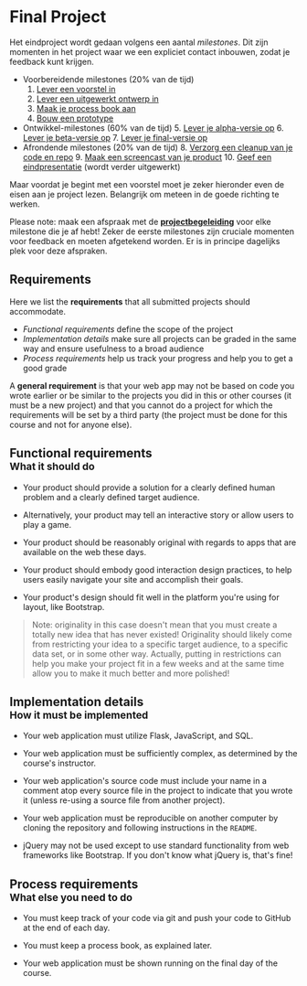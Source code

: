 # Final Project

Het eindproject wordt gedaan volgens een aantal *milestones*. Dit zijn momenten in het project waar we een expliciet contact inbouwen, zodat je feedback kunt krijgen.

- Voorbereidende milestones (20% van de tijd)
    1. [Lever een voorstel in](/milestones/proposal)
    2. [Lever een uitgewerkt ontwerp in](/milestones/design)
    3. [Maak je process book aan](/milestones/process)
    4. [Bouw een prototype](/milestones/prototype)
- Ontwikkel-milestones (60% van de tijd)
    5. [Lever je alpha-versie op](/milestones/alpha)
    6. [Lever je beta-versie op](/milestones/beta)
    7. [Lever je final-versie op](/milestones/product)
- Afrondende milestones (20% van de tijd)
    8. [Verzorg een cleanup van je code en repo](/milestones/cleanup)
    9. [Maak een screencast van je product](/milestones/screencast)
    10. [Geef een eindpresentatie](/milestones/demo) (wordt verder uitgewerkt)

Maar voordat je begint met een voorstel moet je zeker hieronder even de eisen aan je project lezen. Belangrijk om meteen in de goede richting te werken.

Please note: maak een afspraak met de **[projectbegeleiding](http://calendly.com/app-studio/assistentie-parttime)** voor elke milestone die je af hebt! Zeker de eerste milestones zijn cruciale momenten voor feedback en moeten afgetekend worden. Er is in principe dagelijks plek voor deze afspraken.

## Requirements

Here we list the **requirements** that all submitted projects should accommodate.

- *Functional requirements* define the scope of the project
- *Implementation details* make sure all projects can be graded in the same way and ensure usefulness to a broad audience
- *Process requirements* help us track your progress and help you to get a good grade

A **general requirement** is that your web app may not be based on code you wrote earlier or be similar to the projects you did in this or other courses (it must be a new project) and that you cannot do a project for which the requirements will be set by a third party (the project must be done for this course and not for anyone else).

## Functional requirements<br><small>What it should do</small>

- Your product should provide a solution for a clearly defined human problem and a clearly defined target audience.

- Alternatively, your product may tell an interactive story or allow users to play a game.

- Your product should be reasonably original with regards to apps that are available on the web these days.

- Your product should embody good interaction design practices, to help users easily navigate your site and accomplish their goals.

- Your product's design should fit well in the platform you're using for layout, like Bootstrap.

> Note: originality in this case doesn't mean that you must create a totally new idea that has never existed! Originality should likely come from restricting your idea to a specific target audience, to a specific data set, or in some other way. Actually, putting in restrictions can help you make your project fit in a few weeks and at the same time allow you to make it much better and more polished!

## Implementation details<br><small>How it must be implemented</small>

- Your web application must utilize Flask, JavaScript, and SQL.

- Your web application must be sufficiently complex, as determined by the course's instructor.

- Your web application's source code must include your name in a comment atop every source file in the project to indicate that you wrote it (unless re-using a source file from another project).

- Your web application must be reproducible on another computer by cloning the repository and following instructions in the `README`.

- jQuery may not be used except to use standard functionality from web frameworks like Bootstrap. If you don't know what jQuery is, that's fine!

## Process requirements<br><small>What else you need to do</small>

- You must keep track of your code via git and push your code to GitHub at the end of each day.

- You must keep a process book, as explained later.

- Your web application must be shown running on the final day of the course.
